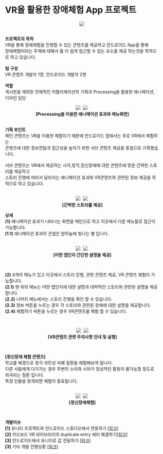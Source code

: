 # VR을 활용한 장애체험 App 프로젝트

<p align="center">
  <img src="img/logo.png">
</p>


<p>
 <br>
 <b>프로젝트의 목적</b><br>
 VR을 통해 장애체험을 진행할 수 있는 콘텐츠를 제공하고 안드로이드 App을 통해<br>
 장애체험이라는 주제에 대해서 좀 더 쉽게 접근할 수 있는 요소를 제공 하는것을 목적으로 하고 있습니다.<br>
 <br>
 <b>팀 구성</b><br> 
 VR 콘텐츠 개발자 1명, 안드로이드 개발자 2명<br>
 <br>
 <b>역할</b><br>
 게시판을 제외한 전체적인 어플리케이션의 기획과 Processing을 활용한 애니메이션, 디자인 담당
 <br>
</p>

<p align="center">
  <img src="img/animation.gif">
  <img src="img/menu.png"><br>
  <b>[Processing을 이용한 애니메이션 효과와 메뉴화면]</b>
</p>

<p>
<br>
<b>기획 포인트</b><br>
 메인 콘텐츠는 VR을 이용한 체험이기 때문에 안드로이드 앱에서는 주로 VR에서 체험하는<br>
 콘텐츠에 대한 정보전달과 접근성을 높이기 위한 서브 콘텐츠 제공을 중점으로 기획했습니다.<br>
 <br>
 서브 콘텐츠는 VR에서 제공하는 시각,청각,정신장애에 대한 콘텐츠에 맞춘 간략한 스토리를 제공하고<br>
 스토리 진행에 따라서 달라지는 애니메이션 효과와 VR콘텐츠와 관련된 정보 제공을 목적으로 하고 있습니다.<br>
 <br>
</p>

<p align="center">
  <img src="img/story1.png">
  <img src="img/story2.png"><br>
  <b>[간략한 스토리를 제공]</b>
</p>

<p>
<b>상세</b><br>
 <b>(1)</b> 애니메이션 효과가 나타나는 화면을 메인으로 하고 이곳에서 다른 메뉴들로 접근이 가능합니다.<br>
 <b>(1.1)</b> 애니메이션 효과의 콘셉은 밤하늘에 빛나는 별 입니다.<br>
 <br>
</p>

<p align="center">
  <img src="img/what.png">
  <img src="img/what2.png"><br>
  <b>[어떤 앱인지 간단한 설명을 제공]</b>
</p>
<br>
<p>
 <b>(2)</b> 4개의 메뉴가 있고 이곳에서 스토리 진행, 관련 콘텐츠 제공, VR 콘텐츠 체험이 가능합니다.<br>
 <b>(2.1)</b> 맨 위의 메뉴는 어떤 앱인지에 대한 설명과 대략적인 스토리와 관련된 설명을 제공합니다.<br>
 <b>(2.2)</b> 나머지 메뉴에서는 스토리 진행을 확인 할 수 있습니다.<br>
 <b>(2.3)</b> 정보 버튼을 누르는 경우 각 스토리와 관련된 장애에 대한 설명을 제공합니다.<br>
 <b>(2.4)</b> 체험하기 버튼을 누르는 경우 VR콘텐츠를 체험 할 수 있습니다.<br>
</p>
<br>
<p align="center">
  <img src="img/VRInfo.png">
  <img src="img/VRContents.gif"><br>
  <b>[VR콘텐츠 관련 주의사항 안내 및 실행]</b>
</p>
<br>
<p>
<b>[정신장애 체험 콘텐츠]</b><br>
학교를 배경으로 청각 과민성 자폐 질환을 체험해보게 됩니다. <br>
다른 사람에게 다가가는 경우 주변의 소리와 시야가 정상적인 활동이 불가능할 정도로 외곡되는 질환 입니다.<br>
특정 인물을 찾게되면 체험이 종료됩니다.<br>
<br>
</p>
<p align="center">
  <img src="img/thr1.png">
  <img src="img/thr2.png"><br>
  <b>[정신장애체험]</b>
</p>
<br>
<p>
<b>개발이슈</b><br>
<b>[1]</b> 유니티 프로젝트와 안드로이드 스튜디오에서 연동하기 <a href="http://puzzleleaf.tistory.com/111">[링크]</a><br>
<b>[2]</b> 카드보드 VR 라이브러리의 duplicate entry 에러 해결하기<a href="http://puzzleleaf.tistory.com/126">[링크]</a><br>
<b>[3]</b> 안드로이드에서 유니티로 값 전달하기 <a href="http://puzzleleaf.tistory.com/131">[링크]</a><br>
<b>[3]</b> 기타 개발 진행상황 <a href="http://puzzleleaf.tistory.com/category/Android%20Project/%239%20%EC%A2%85%ED%95%A9%20%EC%84%A4%EA%B3%84">[링크]</a><br>
</p>
 
 
